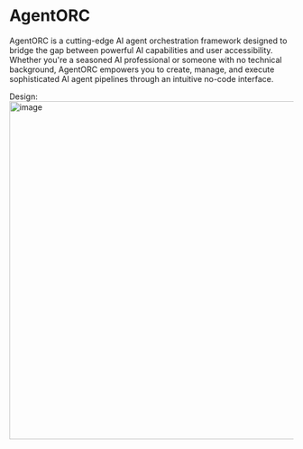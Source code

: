 # AgentORC

AgentORC is a cutting-edge AI agent orchestration framework designed to bridge the gap between powerful AI capabilities and user accessibility. Whether you're a seasoned AI professional or someone with no technical background, AgentORC empowers you to create, manage, and execute sophisticated AI agent pipelines through an intuitive no-code interface.

Design: 
 <img width="813" height="600" alt="image" src="https://github.com/user-attachments/assets/91faa8a6-4be1-4d90-adef-3574a3ee39df" />
